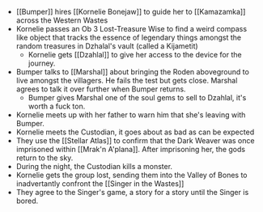 - [[Bumper]] hires [[Kornelie Bonejaw]] to guide her to [[Kamazamka]] across the Western Wastes
- Kornelie passes an Ob 3 Lost-Treasure Wise to find a weird compass like object that tracks the essence of legendary things amongst the random treasures in Dzhalal's vault (called a Kijametit)
	- Kornelie gets [[Dzahlal]] to give her access to the device for the journey.
- Bumper talks to [[Marshal]] about bringing the Roden aboveground to live amongst the villagers.  He fails the test but gets close.  Marshal agrees to talk it over further when Bumper returns.
	- Bumper gives Marshal one of the soul gems to sell to Dzahlal, it's worth a fuck ton.
- Kornelie meets up with her father to warn him that she's leaving with Bumper.
- Kornelie meets the Custodian, it goes about as bad as can be expected
- They use the [[Stellar Atlas]] to confirm that the Dark Weaver was once imprisoned within [[Mrak'n A'plana]].  After imprisoning her, the gods return to the sky.
- During the night, the Custodian kills a monster.
- Kornelie gets the group lost, sending them into the Valley of Bones to inadvertantly confront the [[Singer in the Wastes]]
- They agree to the Singer's game, a story for a story until the Singer is bored.